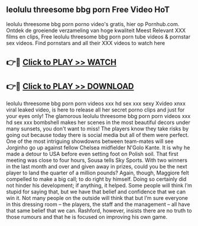 ## leolulu threesome bbg porn Free Video HoT 

leolulu threesome bbg porn porno video's gratis, hier op Pornhub.com. Ontdek de groeiende verzameling van hoge kwaliteit Meest Relevant XXX films en clips,
Free leolulu threesome bbg porn porn tube videos & pornstar sex videos. Find pornstars and all their XXX videos to watch here


## 👉🔴 [Click to PLAY >> WATCH](http://us.freeplayer.one?title=leolulu_threesome_bbg_porn&ref=16D)

## 👉🔴 [Click to PLAY >> DOWNLOAD](http://us.freeplayer.one?title=leolulu_threesome_bbg_porn&ref=16D)


leolulu threesome bbg porn porn videos xxx hd sex xxx sexy Xvideo xnxx viral leaked video, is here to release all her secret porno clips and just for your eyes only! The glamorous leolulu threesome bbg porn porn videos xxx hd sex xxx bombshell makes her scenes in the most beautiful decors under many sunsets, you don't want to miss! The players know they take risks by going out because today there is social media but all of them were perfect. One of the most intriguing showdowns between team-mates will see Jorginho go up against fellow Chelsea midfielder N'Golo Kante. It is why he made a detour to USA before even setting foot on Polish soil. That first meeting was close to four hours, Sousa tells Sky Sports. With two winners in the last month and over and given away in prizes, could you be the next player to land the quarter of a million pounds? Again, though, Maggiore felt compelled to make a big call; to do right by himself. Doing so certainly did not hinder his development; if anything, it helped. Some people will think I’m stupid for saying that, but we have that belief and confidence that we can win it. Not many people on the outside will think that but I’m sure everyone in this dressing room – the players, the staff and the management – all have that same belief that we can. Rashford, however, insists there are no truth to those rumours and that he is focused on improving his own game.